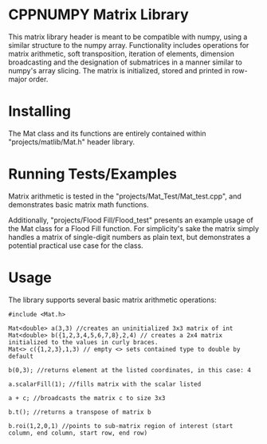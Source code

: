 # CPPNUMPY Matrix Library
This matrix library header is meant to be compatible with numpy, using a similar
structure to the numpy array. Functionality includes operations for matrix arithmetic,
soft transposition, iteration of elements, dimension broadcasting and the designation
of submatrices in a manner similar to numpy's array slicing. The matrix is initialized,
stored and printed in row-major order.

# Installing
The Mat class and its functions are entirely contained within "projects/matlib/Mat.h"
header library.

# Running Tests/Examples
Matrix arithmetic is tested in the "projects/Mat_Test/Mat_test.cpp", and demonstrates basic
matrix math functions.

Additionally, "projects/Flood Fill/Flood_test" presents an example usage of the Mat class for
a Flood Fill function. For simplicity's sake the matrix simply handles a matrix of single-digit
numbers as plain text, but demonstrates a potential practical use case for the class.

# Usage
The library supports several basic matrix arithmetic operations:
```
#include <Mat.h>

Mat<double> a(3,3) //creates an uninitialized 3x3 matrix of int
Mat<double> b({1,2,3,4,5,6,7,8},2,4) // creates a 2x4 matrix initialized to the values in curly braces.
Mat<> c({1,2,3},1,3) // empty <> sets contained type to double by default

b(0,3); //returns element at the listed coordinates, in this case: 4

a.scalarFill(1); //fills matrix with the scalar listed

a + c; //broadcasts the matrix c to size 3x3

b.t(); //returns a transpose of matrix b

b.roi(1,2,0,1) //points to sub-matrix region of interest (start column, end column, start row, end row)
```
